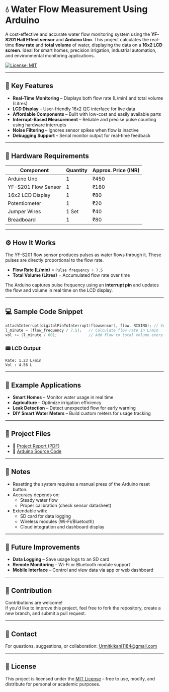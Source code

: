# 💧 Water Flow Measurement Using Arduino

A cost-effective and accurate water flow monitoring system using the **YF-S201 Hall Effect sensor** and **Arduino Uno**. This project calculates the real-time **flow rate** and **total volume** of water, displaying the data on a **16x2 LCD screen**. Ideal for smart homes, precision irrigation, industrial automation, and environmental monitoring applications.

[![License: MIT](https://img.shields.io/badge/License-MIT-green.svg)](LICENSE)

---

## 🌟 Key Features

-  **Real-Time Monitoring** – Displays both flow rate (L/min) and total volume (Litres)
-  **LCD Display** – User-friendly 16x2 I2C interface for live data
-  **Affordable Components** – Built with low-cost and easily available parts
-  **Interrupt-Based Measurement** – Reliable and precise pulse counting using hardware interrupts
-  **Noise Filtering** – Ignores sensor spikes when flow is inactive
-  **Debugging Support** – Serial monitor output for real-time feedback

---

## 🔩 Hardware Requirements

| Component             | Quantity | Approx. Price (INR) |
|----------------------|----------|----------------------|
| Arduino Uno          | 1        | ₹450                 |
| YF-S201 Flow Sensor  | 1        | ₹180                 |
| 16x2 LCD Display     | 1        | ₹80                  |
| Potentiometer        | 1        | ₹20                  |
| Jumper Wires         | 1 Set    | ₹40                  |
| Breadboard           | 1        | ₹80                  |

---

## ⚙️ How It Works

The YF-S201 flow sensor produces pulses as water flows through it. These pulses are directly proportional to the flow rate.

- **Flow Rate (L/min)** = `Pulse frequency ÷ 7.5`
- **Total Volume (Litres)** = Accumulated flow rate over time

The Arduino captures pulse frequency using an **interrupt pin** and updates the flow and volume in real time on the LCD display.

---

## 💻 Sample Code Snippet

```cpp
attachInterrupt(digitalPinToInterrupt(flowsensor), flow, RISING); // Setup interrupt on pulse
l_minute = (flow_frequency / 7.5);   // Calculate flow rate in L/min
vol += (l_minute / 60);              // Add flow to total volume every second
```

### 📟 LCD Output

```
Rate: 1.23 L/min
Vol : 4.56 L
```

---

## 🧪 Example Applications

-  **Smart Homes** – Monitor water usage in real time
-  **Agriculture** – Optimize irrigation efficiency
-  **Leak Detection** – Detect unexpected flow for early warning
-  **DIY Smart Water Meters** – Build custom meters for usage tracking

---

## 📘 Project Files

- 📄 [Project Report (PDF)](./Report/Water_Flow_Measurement%20By%20Urmit%20and%20Harshvardhan.pdf)
- 💾 [Arduino Source Code](./Code/Arduino%20Code.ino)

---

## 📝 Notes

- Resetting the system requires a manual press of the Arduino reset button.
- Accuracy depends on:
  - Steady water flow
  - Proper calibration (check sensor datasheet)
- Extendable with:
  -  SD card for data logging
  -  Wireless modules (Wi-Fi/Bluetooth)
  -  Cloud integration and dashboard display

---

## 🔮 Future Improvements

-  **Data Logging** – Save usage logs to an SD card
-  **Remote Monitoring** – Wi-Fi or Bluetooth module support
-  **Mobile Interface** – Control and view data via app or web dashboard

---

## 🤝 Contribution

Contributions are welcome!  
If you'd like to improve this project, feel free to fork the repository, create a new branch, and submit a pull request.

---

## 📩 Contact

For questions, suggestions, or collaboration:  [Urmitkikani1184@gmail.com](mailto:Urmitkikani1184@gmail.com)

---

## 📄 License

This project is licensed under the [MIT License](./LICENSE) – free to use, modify, and distribute for personal or academic purposes.
